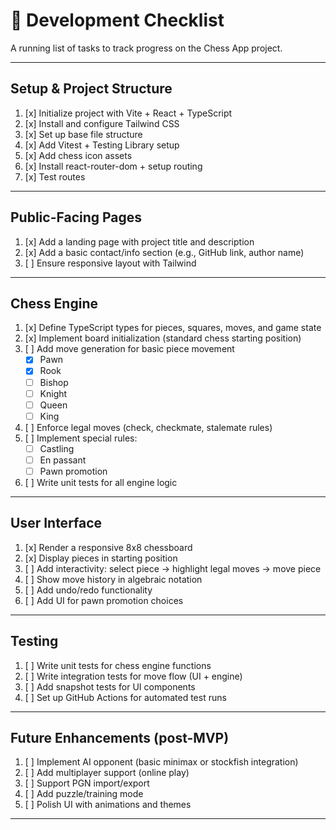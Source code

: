# 📝 Development Checklist

A running list of tasks to track progress on the Chess App project.

---

## Setup & Project Structure

1. [x] Initialize project with Vite + React + TypeScript
2. [x] Install and configure Tailwind CSS
3. [x] Set up base file structure
4. [x] Add Vitest + Testing Library setup
5. [x] Add chess icon assets
6. [x] Install react-router-dom + setup routing
7. [x] Test routes

---

## Public-Facing Pages

1. [x] Add a landing page with project title and description
2. [x] Add a basic contact/info section (e.g., GitHub link, author name)
3. [ ] Ensure responsive layout with Tailwind

---

## Chess Engine

1. [x] Define TypeScript types for pieces, squares, moves, and game state
2. [x] Implement board initialization (standard chess starting position)
3. [ ] Add move generation for basic piece movement
   - [x] Pawn
   - [x] Rook
   - [ ] Bishop
   - [ ] Knight
   - [ ] Queen
   - [ ] King
4. [ ] Enforce legal moves (check, checkmate, stalemate rules)
5. [ ] Implement special rules:
   - [ ] Castling
   - [ ] En passant
   - [ ] Pawn promotion
6. [ ] Write unit tests for all engine logic

---

## User Interface

1. [x] Render a responsive 8x8 chessboard
2. [x] Display pieces in starting position
3. [ ] Add interactivity: select piece → highlight legal moves → move piece
4. [ ] Show move history in algebraic notation
5. [ ] Add undo/redo functionality
6. [ ] Add UI for pawn promotion choices

---

## Testing

1. [ ] Write unit tests for chess engine functions
2. [ ] Write integration tests for move flow (UI + engine)
3. [ ] Add snapshot tests for UI components
4. [ ] Set up GitHub Actions for automated test runs

---

## Future Enhancements (post-MVP)

1. [ ] Implement AI opponent (basic minimax or stockfish integration)
2. [ ] Add multiplayer support (online play)
3. [ ] Support PGN import/export
4. [ ] Add puzzle/training mode
5. [ ] Polish UI with animations and themes

---
